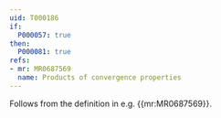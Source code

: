 ```yaml
---
uid: T000186
if:
  P000057: true
then:
  P000081: true
refs:
- mr: MR0687569
  name: Products of convergence properties
---
```


Follows from the definition in e.g. {{mr:MR0687569}}.
